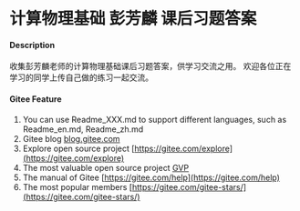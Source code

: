 # 计算物理基础 彭芳麟 课后习题答案

#### Description
收集彭芳麟老师的计算物理基础课后习题答案，供学习交流之用。
欢迎各位正在学习的同学上传自己做的练习一起交流。


#### Gitee Feature

1.  You can use Readme\_XXX.md to support different languages, such as Readme\_en.md, Readme\_zh.md
2.  Gitee blog [blog.gitee.com](https://blog.gitee.com)
3.  Explore open source project [https://gitee.com/explore](https://gitee.com/explore)
4.  The most valuable open source project [GVP](https://gitee.com/gvp)
5.  The manual of Gitee [https://gitee.com/help](https://gitee.com/help)
6.  The most popular members  [https://gitee.com/gitee-stars/](https://gitee.com/gitee-stars/)
